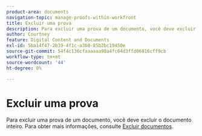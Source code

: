 ```yaml
---
product-area: documents
navigation-topic: manage-proofs-within-workfront
title: Excluir uma prova
description: Para excluir uma prova de um documento, você deve excluir o documento inteiro. Para obter mais informações, consulte Excluir documentos.
author: Courtney
feature: Digital Content and Documents
exl-id: 5ba14f47-2b39-4f1c-a3b0-85b2bc19450e
source-git-commit: 54f4c136cfaaaaaa90a4fc64d3ffd06816cff9cb
workflow-type: tm+mt
source-wordcount: '44'
ht-degree: 0%

---
```


# Excluir uma prova

Para excluir uma prova de um documento, você deve excluir o documento inteiro. Para obter mais informações, consulte [Excluir documentos](../../../documents/managing-documents/delete-documents.md).

